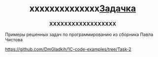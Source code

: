 <h1 align="center">xxxxxxxxxxxxxx<a href="https://github.com/DmGladkih/1C-code-examples/tree/Task-2/" target="_blank">Задачка</a> 

<h3 align="center">ХХХХХХХХХХХХХХХХХХ</h3>

Примеры решенных задач по программированию из сборника Павла Чистова

https://github.com/DmGladkih/1C-code-examples/tree/Task-2

